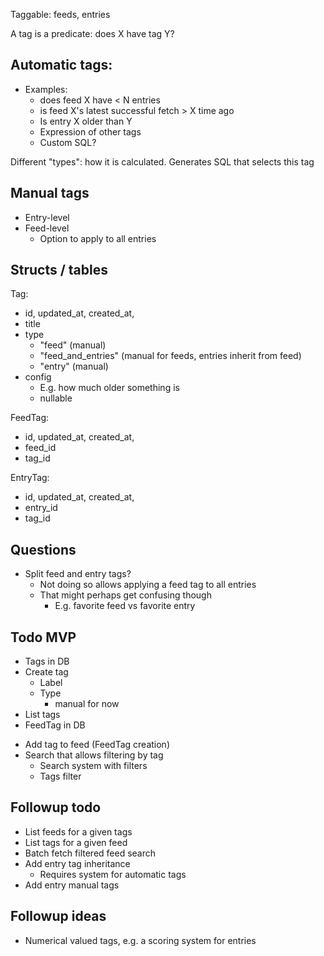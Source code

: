 Taggable: feeds, entries

A tag is a predicate: does X have tag Y?

## Automatic tags:

- Examples:
	- does feed X have < N entries
	- is feed X's latest successful fetch > X time ago
	- Is entry X older than Y
	- Expression of other tags
	- Custom SQL?

Different "types": how it is calculated.
Generates SQL that selects this tag

## Manual tags

- Entry-level
- Feed-level
	- Option to apply to all entries

## Structs / tables

Tag:
- id, updated_at, created_at,
- title
- type
	- "feed" (manual)
	- "feed_and_entries" (manual for feeds, entries inherit from feed)
	- "entry" (manual)
- config
	- E.g. how much older something is
	- nullable

FeedTag:
- id, updated_at, created_at,
- feed_id
- tag_id

EntryTag:
- id, updated_at, created_at,
- entry_id
- tag_id

## Questions

- Split feed and entry tags?
	- Not doing so allows applying a feed tag to all entries
	- That might perhaps get confusing though
		- E.g. favorite feed vs favorite entry

## Todo MVP

+ Tags in DB
+ Create tag
	- Label
	- Type
		- manual for now
+ List tags
+ FeedTag in DB
- Add tag to feed (FeedTag creation)
- Search that allows filtering by tag
	- Search system with filters
	- Tags filter
## Followup todo

- List feeds for a given tags
- List tags for a given feed
- Batch fetch filtered feed search
- Add entry tag inheritance
	- Requires system for automatic tags
- Add entry manual tags

## Followup ideas

- Numerical valued tags, e.g. a scoring system for entries